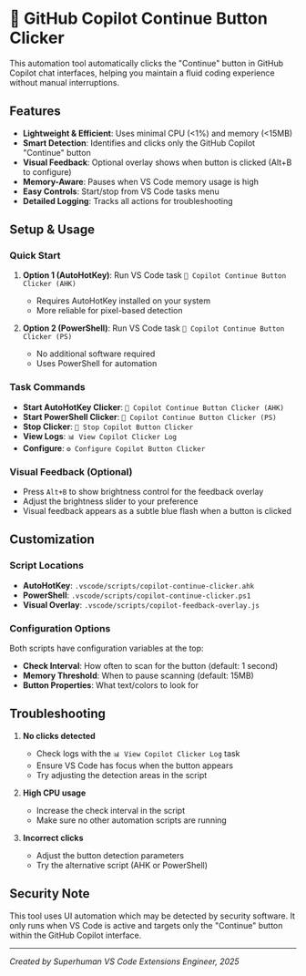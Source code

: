# 🤖 GitHub Copilot Continue Button Clicker

This automation tool automatically clicks the "Continue" button in GitHub Copilot chat interfaces, helping you maintain a fluid coding experience without manual interruptions.

## Features

- **Lightweight & Efficient**: Uses minimal CPU (<1%) and memory (<15MB)
- **Smart Detection**: Identifies and clicks only the GitHub Copilot "Continue" button
- **Visual Feedback**: Optional overlay shows when button is clicked (Alt+B to configure)
- **Memory-Aware**: Pauses when VS Code memory usage is high
- **Easy Controls**: Start/stop from VS Code tasks menu
- **Detailed Logging**: Tracks all actions for troubleshooting

## Setup & Usage

### Quick Start

1. **Option 1 (AutoHotKey)**: Run VS Code task `🤖 Copilot Continue Button Clicker (AHK)`
   - Requires AutoHotKey installed on your system
   - More reliable for pixel-based detection

2. **Option 2 (PowerShell)**: Run VS Code task `🤖 Copilot Continue Button Clicker (PS)`
   - No additional software required
   - Uses PowerShell for automation

### Task Commands

- **Start AutoHotKey Clicker**: `🤖 Copilot Continue Button Clicker (AHK)`
- **Start PowerShell Clicker**: `🤖 Copilot Continue Button Clicker (PS)`
- **Stop Clicker**: `🛑 Stop Copilot Button Clicker`
- **View Logs**: `📊 View Copilot Clicker Log`
- **Configure**: `⚙️ Configure Copilot Button Clicker`

### Visual Feedback (Optional)

- Press `Alt+B` to show brightness control for the feedback overlay
- Adjust the brightness slider to your preference
- Visual feedback appears as a subtle blue flash when a button is clicked

## Customization

### Script Locations

- **AutoHotKey**: `.vscode/scripts/copilot-continue-clicker.ahk`
- **PowerShell**: `.vscode/scripts/copilot-continue-clicker.ps1`
- **Visual Overlay**: `.vscode/scripts/copilot-feedback-overlay.js`

### Configuration Options

Both scripts have configuration variables at the top:

- **Check Interval**: How often to scan for the button (default: 1 second)
- **Memory Threshold**: When to pause scanning (default: 15MB)
- **Button Properties**: What text/colors to look for

## Troubleshooting

1. **No clicks detected**
   - Check logs with the `📊 View Copilot Clicker Log` task
   - Ensure VS Code has focus when the button appears
   - Try adjusting the detection areas in the script

2. **High CPU usage**
   - Increase the check interval in the script
   - Make sure no other automation scripts are running

3. **Incorrect clicks**
   - Adjust the button detection parameters
   - Try the alternative script (AHK or PowerShell)

## Security Note

This tool uses UI automation which may be detected by security software. It only runs when VS Code is active and targets only the "Continue" button within the GitHub Copilot interface.

---

_Created by Superhuman VS Code Extensions Engineer, 2025_
